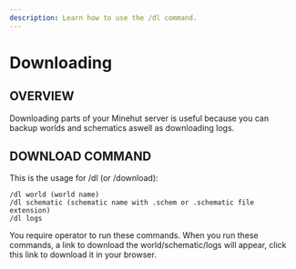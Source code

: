 ```yaml
---
description: Learn how to use the /dl command.
---
```


# Downloading

## OVERVIEW

Downloading parts of your Minehut server is useful because you can backup worlds and schematics aswell as downloading logs.

## DOWNLOAD COMMAND

This is the usage for /dl (or /download):
```
/dl world (world name)
/dl schematic (schematic name with .schem or .schematic file extension)
/dl logs
```
You require operator to run these commands.
When you run these commands, a link to download the world/schematic/logs will appear, click this link to download it in your browser.
